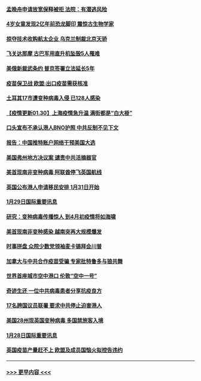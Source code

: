 #### [孟晚舟申请放宽保释被拒 法院：有潜逃风险](../pages/prog202/a103043301.md?t=01301651) 
#### [4岁女童发现2亿年前恐龙脚印 震惊古生物学家](../pages/prog202/a103043253.md?t=01301651) 
#### [掠夺技术收购航太企业 乌克兰制裁北京天骄](../pages/prog202/a103043245.md?t=01301651) 
#### [飞关达那摩 古巴军用直升机坠毁5人罹难](../pages/prog202/a103043223.md?t=01301651) 
#### [美俄新裁武条约 普京签署立法延长5年](../pages/prog202/a103043179.md?t=01301651) 
#### [疫苗保卫战 欧盟:出口疫苗需获核准](../pages/prog202/a103043161.md?t=01301651) 
#### [土耳其17巿遭变种病毒入侵 已128人感染](../pages/prog202/a103043143.md?t=01301651) 
#### [【疫情更新01.30】上海疫情急升温 满街都是“白大褂”](../pages/prog202/a103034335.md?t=01301651) 
#### [口头宣布不承认港人BNO护照 中共反制不见下文](../pages/prog202/a103042990.md?t=01301651) 
#### [报告：中国推特账户网络干预美国大选](../pages/prog202/a103042837.md?t=01301651) 
#### [美国弗州地方决议案 谴责中共活摘器官](../pages/prog202/a103042831.md?t=01301651) 
#### [美首现南非变种病毒 阿联酋停飞英国航线](../pages/prog202/a103042807.md?t=01301651) 
#### [英国公布港人申请移民安排 1月31日开始](../pages/prog202/a103042630.md?t=01301651) 
#### [1月29日国际重要讯息](../pages/prog202/a103042618.md?t=01301651) 
#### [研究：变种病毒传播惊人 到4月初疫情将如海啸](../pages/prog202/a103042590.md?t=01301651) 
#### [美首现南非变种感染 越南突再大规模爆发](../pages/prog202/a103042261.md?t=01301651) 
#### [时事拼盘 众院少数党领袖麦卡锡拜会川普](../pages/prog202/a103042239.md?t=01301651) 
#### [加拿大与中共合作疫苗受骗 专家批特鲁多与狼共舞](../pages/prog202/a103042198.md?t=01301651) 
#### [世界首座城市空中港口 伦敦“空中一号”](../pages/prog202/a103042228.md?t=01301651) 
#### [奇迹生还 一位中共病毒患者分享抗疫良方](../pages/prog202/a103042169.md?t=01301651) 
#### [17名跨国议员联署 要求中共停止迫害港人](../pages/prog202/a103042082.md?t=01301651) 
#### [美国28州现英国变种病毒 多国禁旅客入境](../pages/prog202/a103042031.md?t=01301651) 
#### [1月28日国际重要讯息](../pages/prog202/a103041869.md?t=01301651) 
#### [英国疫苗产量赶不上 欧盟及成员国恼火拟控告违约](../pages/prog202/a103041829.md?t=01301651) 

----
#### [ >>> 更早内容 <<< ](../indexes/prog202-earlier.md)
